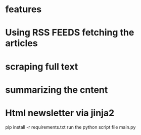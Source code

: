 # features
# Using RSS FEEDS fetching the articles
# scraping full text
# summarizing the cntent
# Html newsletter via jinja2

pip install -r requirements.txt
run the python script file main.py